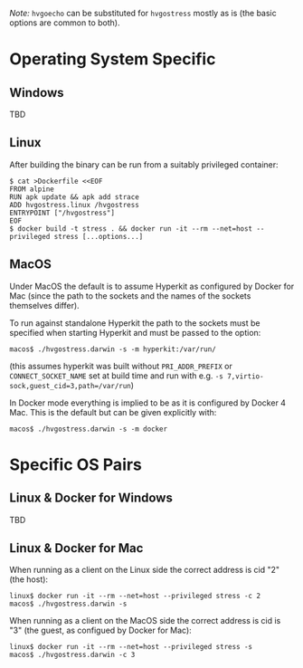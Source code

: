 _Note:_ `hvgoecho` can be substituted for `hvgostress` mostly as is
(the basic options are common to both).

# Operating System Specific

## Windows

TBD

## Linux

After building the binary can be run from a suitably privileged
container:

    $ cat >Dockerfile <<EOF
    FROM alpine
    RUN apk update && apk add strace
    ADD hvgostress.linux /hvgostress
    ENTRYPOINT ["/hvgostress"]
    EOF
    $ docker build -t stress . && docker run -it --rm --net=host --privileged stress [...options...]

## MacOS

Under MacOS the default is to assume Hyperkit as configured by Docker
for Mac (since the path to the sockets and the names of the sockets
themselves differ).

To run against standalone Hyperkit the path to the sockets must be
specified when starting Hyperkit and must be passed to the option:

    macos$ ./hvgostress.darwin -s -m hyperkit:/var/run/

(this assumes hyperkit was built without `PRI_ADDR_PREFIX` or
`CONNECT_SOCKET_NAME` set at build time and run with e.g. `-s
7,virtio-sock,guest_cid=3,path=/var/run`)

In Docker mode everything is implied to be as it is configured by
Docker 4 Mac. This is the default but can be given explicitly with:

    macos$ ./hvgostress.darwin -s -m docker

# Specific OS Pairs

## Linux & Docker for Windows

TBD

## Linux & Docker for Mac

When running as a client on the Linux side the correct address is cid
"2" (the host):

    linux$ docker run -it --rm --net=host --privileged stress -c 2
    macos$ ./hvgostress.darwin -s

When running as a client on the MacOS side the correct address is cid
is "3" (the guest, as configued by Docker for Mac):

    linux$ docker run -it --rm --net=host --privileged stress -s
    macos$ ./hvgostress.darwin -c 3
